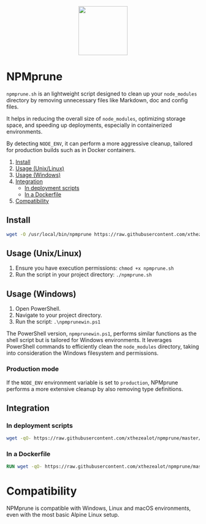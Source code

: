 <p align="center"><img src="https://i.imgur.com/kyxhcwg.png" width="128" height="128"></p>

# NPMprune

`npmprune.sh` is an lightweight script designed to clean up your `node_modules` directory by removing unnecessary files like Markdown, doc and config files.

It helps in reducing the overall size of `node_modules`, optimizing storage space, and speeding up deployments, especially in containerized environments.

By detecting `NODE_ENV`, it can perform a more aggressive cleanup, tailored for production builds such as in Docker containers.

1. [Install](#install)
2. [Usage (Unix/Linux)](#usage-linux)
3. [Usage (Windows)](#usage-windows)
4. [Integration](#integration)
   - [In deployment scripts](#in-deployment-scripts)
   - [In a Dockerfile](#in-a-dockerfile)
5. [Compatibility](#compatibility)

## Install

```sh
wget -O /usr/local/bin/npmprune https://raw.githubusercontent.com/xthezealot/npmprune/master/npmprune.sh && chmod +x /usr/local/bin/npmprune
```

## Usage (Unix/Linux)

1. Ensure you have execution permissions: `chmod +x npmprune.sh`
2. Run the script in your project directory: `./npmprune.sh`

## Usage (Windows)

1. Open PowerShell.
2. Navigate to your project directory.
3. Run the script: `.\npmprunewin.ps1`

The PowerShell version, `npmprunewin.ps1`, performs similar functions as the shell script but is tailored for Windows environments. It leverages PowerShell commands to efficiently clean the `node_modules` directory, taking into consideration the Windows filesystem and permissions.

### Production mode

If the `NODE_ENV` environment variable is set to `production`, NPMprune performs a more extensive cleanup by also removing type definitions.

## Integration

### In deployment scripts

```sh
wget -qO- https://raw.githubusercontent.com/xthezealot/npmprune/master/npmprune.sh | sh
```

### In a Dockerfile

```dockerfile
RUN wget -qO- https://raw.githubusercontent.com/xthezealot/npmprune/master/npmprune.sh | sh
```

# Compatibility

NPMprune is compatible with Windows, Linux and macOS environments, even with the most basic Alpine Linux setup.
